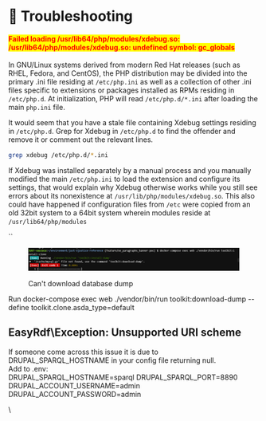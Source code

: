# 🐞 Troubleshooting



#### <mark style="color:red;">Failed loading /usr/lib64/php/modules/xdebug.so: /usr/lib64/php/modules/xdebug.so: undefined symbol: gc\_globals</mark>

In GNU/Linux systems derived from modern Red Hat releases (such as RHEL, Fedora, and CentOS), the PHP distribution may be divided into the primary .ini file residing at `/etc/php.ini` as well as a collection of other .ini files specific to extensions or packages installed as RPMs residing in `/etc/php.d`. At initialization, PHP will read `/etc/php.d/*.ini` after loading the main `php.ini` file.

It would seem that you have a stale file containing Xdebug settings residing in `/etc/php.d`. Grep for Xdebug in `/etc/php.d` to find the offender and remove it or comment out the relevant lines.

```bash
grep xdebug /etc/php.d/*.ini
```

If Xdebug was installed separately by a manual process and you manually modified the main `/etc/php.ini` to load the extension and configure its settings, that would explain why Xdebug otherwise works while you still see errors about its nonexistence at `/usr/lib/php/modules/xdebug.so`. This also could have happened if configuration files from `/etc` were copied from an old 32bit system to a 64bit system wherein modules reside at `/usr/lib64/php/modules`

\`\`

<figure><img src="../.gitbook/assets/Screenshot 2022-12-09 140432.png" alt=""><figcaption><p>Can't download database dump </p></figcaption></figure>

Run docker-compose exec web ./vendor/bin/run toolkit:download-dump --define toolkit.clone.asda\_type=default

## EasyRdf\Exception: Unsupported URI scheme&#x20;

If someone come across this issue it is due to DRUPAL\_SPARQL\_HOSTNAME in your config file returning null.\
Add to .env:\
DRUPAL\_SPARQL\_HOSTNAME=sparql DRUPAL\_SPARQL\_PORT=8890 DRUPAL\_ACCOUNT\_USERNAME=admin DRUPAL\_ACCOUNT\_PASSWORD=admin

\

